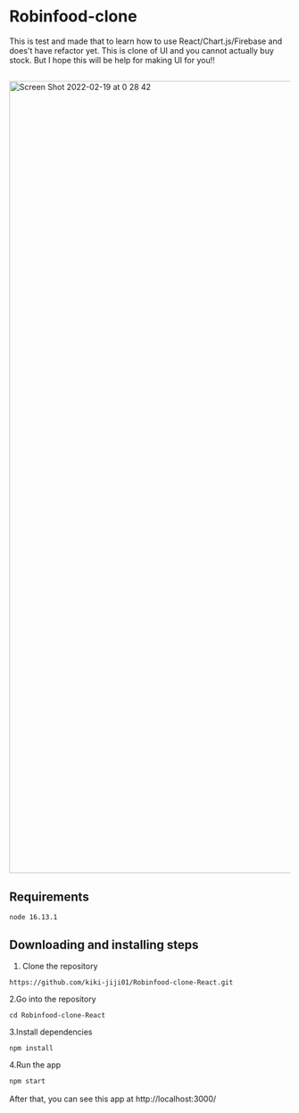# Robinfood-clone
This is test and made that to learn how to use React/Chart.js/Firebase and does't have refactor yet.
 This is clone of UI and you cannot actually buy stock. But I hope this will be help for making UI for you!!


##
<img width="1420" alt="Screen Shot 2022-02-19 at 0 28 42" src="https://user-images.githubusercontent.com/77915080/154712460-1920d2c3-8a22-43d6-814d-3f2f45846832.png">




## Requirements

```
node 16.13.1

```


## Downloading and installing steps

1. Clone the repository

```
https://github.com/kiki-jiji01/Robinfood-clone-React.git
```
2.Go into the repository
```
cd Robinfood-clone-React

```

3.Install dependencies
```
npm install
```

4.Run the app

```
npm start
```

After that, you can see this app  at http://localhost:3000/　　　
